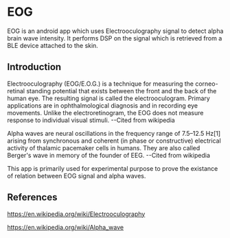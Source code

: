 # EOG
EOG is an android app which uses Electrooculography signal to detect alpha brain wave intensity. 
It performs DSP on the signal which is retrieved from a BLE device attached to the skin.

## Introduction
Electrooculography (EOG/E.O.G.) is a technique for measuring the corneo-retinal standing potential that exists between the front and the back of the human eye. The resulting signal is called the electrooculogram. Primary applications are in ophthalmological diagnosis and in recording eye movements. Unlike the electroretinogram, the EOG does not measure response to individual visual stimuli. --Cited from wikipedia

Alpha waves are neural oscillations in the frequency range of 7.5–12.5 Hz[1] arising from synchronous and coherent (in phase or constructive) electrical activity of thalamic pacemaker cells in humans. They are also called Berger's wave in memory of the founder of EEG. --Cited from wikipedia

This app is primarily used for experimental purpose to prove the existance of relation between EOG signal and alpha waves.

## References
https://en.wikipedia.org/wiki/Electrooculography

https://en.wikipedia.org/wiki/Alpha_wave
